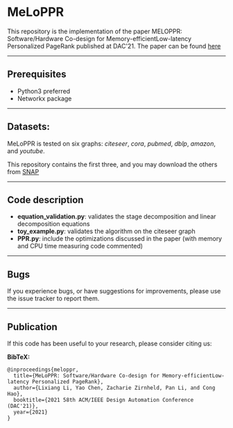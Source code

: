 MeLoPPR
=============================================

This repository is the implementation of the paper MELOPPR: Software/Hardware Co-design for Memory-efficientLow-latency Personalized PageRank published at DAC'21.
The paper can be found [here](https://arxiv.org/abs/2104.09616)

----------------

Prerequisites
------------------
- Python3 preferred
- Networkx package

------------------

Datasets:
-------------

MeLoPPR is tested on six graphs: _citeseer_, _cora_, _pubmed_, _dblp_, _amazon_, and _youtube_.

This repository contains the first three, and you may download the others from [SNAP](https://snap.stanford.edu/data/)

------------------

Code description
-------------------------
- **equation_validation.py**: validates the stage decomposition and linear decomposition equations
- **toy_example.py**: validates the algorithm on the citeseer graph
- **PPR.py**: include the optimizations discussed in the paper (with memory and CPU time measuring code commented)

------------------

Bugs
----

If you experience bugs, or have suggestions for improvements, please use the
issue tracker to report them.

------------------

Publication
-----------

If this code has been useful to your research, please consider citing us:

**BibTeX:**
```
@inproceedings{meloppr,
  title={MeLoPPR: Software/Hardware Co-design for Memory-efficientLow-latency Personalized PageRank},
  author={Lixiang Li, Yao Chen, Zacharie Zirnheld, Pan Li, and Cong Hao},
  booktitle={2021 58th ACM/IEEE Design Automation Conference (DAC'21)},
  year={2021}
}
```
